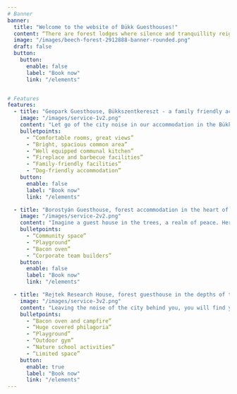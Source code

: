 ```yaml
---
# Banner
banner:
  title: "Welcome to the website of Bükk Guesthouses!"
  content: “There are forest lodges where silence and tranquillity reign,  birdsong is the morning wake-up call and the starry sky shows the most beautiful backdrop for romantic evenings.”
  image: "/images/beech-forest-2912888-banner-rounded.png"
  draft: false
  button:
    button:
      enable: false
      label: "Book now"
      link: "/elements"


# Features
features:
  - title: "Geopark Guesthouse, Bükkszentkereszt - a family friendly accomodation by essence"
    image: "/images/service-1v2.png"
    content: "Let go of the city noise in our accommodation in the Bükk and discover the magical world hidden in the heart of the Bükk! Our Geopark Guesthouse in Bükkszentkeresz is the ideal choice for families with children and groups of friends who want to immerse themselves in the silence of nature and enjoy unforgettable experiences."
    bulletpoints:
      - “Comfortable rooms, great views”
      - “Bright, spacious common area”
      - “Well equipped communal kitchen”
      - “Fireplace and barbecue facilities”
      - “Family-friendly facilities”
      - “Dog-friendly accommodation”
    button:
      enable: false
      label: "Book now"
      link: "/elements"

  - title: "Borostyán Guesthouse, forest accommodation in the heart of the Bükk - where romance and nature intertwine"
    image: "/images/service-2v2.png"
    content: "Imagine a guest house in the trees, a realm of peace. Here, the dawn is greeted by the joyful chorus of winged birds, and the glowing sky provides the most beautiful backdrop for the intimate hours after dusk, creating unforgettable moments of intimacy. At the Amber Guesthouse, in the wonderful surroundings of Répáshuta, where the unparalleled beauty of the Bükk Mountains and the harmony of hospitality will make your stay an unforgettable experience."
    bulletpoints:
      - “Community space”
      - “Playground”
      - “Bacon oven”
      - “Corporate team builders”
    button:
      enable: false
      label: "Book now"
      link: "/elements"

  - title: "Rejtek Research House, forest guesthouse in the depths of the Bükk - community accommodation for class trips, team building"
    image: "/images/service-3v2.png"
    content: "Leaving the noise of the city behind you, you will find yourself in a quiet forest clearing with us. Here, the chirping of the birds and the rustling of the trees are nature's music, and the fresh air cleanses your body and soul."
    bulletpoints:
      - “Bacon oven and campfire”
      - “Huge covered philagoria”
      - “Playground”
      - “Outdoor gym”
      - “Nature school activities”
      - “Limited space”
    button:
      enable: true
      label: "Book now"
      link: "/elements"
---
```


